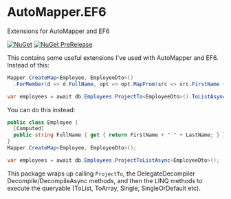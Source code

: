 # AutoMapper.EF6
Extensions for AutoMapper and EF6

[![NuGet](http://img.shields.io/nuget/v/AutoMapper.EF6.svg?label=NuGet)](https://www.nuget.org/packages/AutoMapper.EF6/)
[![NuGet PreRelease](http://img.shields.io/nuget/vpre/AutoMapper.EF6.svg?label=NuGet%20Pre-Release)](https://www.nuget.org/packages/AutoMapper/)

This contains some useful extensions I've used with AutoMapper and EF6. Instead of this:

```csharp
Mapper.CreateMap<Employee, EmployeeDto>()
  .ForMember(d => d.FullName, opt => opt.MapFrom(src => src.FirstName + " " + src.LastName));

var employees = await db.Employees.ProjectTo<EmployeeDto>().ToListAsync();
```

You can do this instead:

```csharp
public class Employee {
  [Computed]
  public string FullName { get { return FirstName + " " + LastName; } }
}
Mapper.CreateMap<Employee, EmployeeDto>();

var employees = await db.Employees.ProjectToListAsync<EmployeeDto>();
```

This package wraps up calling `ProjectTo`, the DelegateDecompiler Decompile/DecompileAsync methods, and then the LINQ methods to execute the queryable (ToList, ToArray, Single, SingleOrDefault etc).
